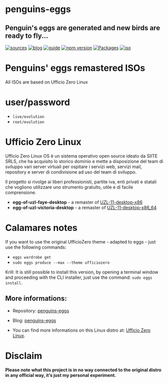 penguins-eggs
=============

## Penguin&#39;s eggs are generated and new birds are ready to fly...
[![sources](https://img.shields.io/badge/github-sources-cyan)](https://github.com/pieroproietti/penguins-eggs)
[![blog](https://img.shields.io/badge/blog-penguin's%20eggs-cyan)](https://penguins-eggs.net)
[![guide](https://img.shields.io/badge/guide-penguin's%20eggs-cyan)](https://penguins-eggs.net/docs/Tutorial/eggs-users-guide)
[![npm version](https://img.shields.io/npm/v/penguins-eggs.svg)](https://npmjs.org/package/penguins-eggs)
[![Packages](https://img.shields.io/badge/packages-binary-blue)](https://sourceforge.net/projects/penguins-eggs/files/Packages)
[![iso](https://img.shields.io/badge/iso-images-cyan)](https://sourceforge.net/projects/penguins-eggs/files/ISOS)



# Penguins' eggs remastered ISOs

All ISOs are based on Ufficio Zero Linux

# user/password
* ```live/evolution```
* ```root/evolution```

# Ufficio Zero Linux
Ufficio Zero Linux OS è un sistema operativo open source ideato da SIITE SRLS, che ha acquisito lo storico dominio e mette a disposizione del team di sviluppo vari server virtuali per ospitare i servizi web, servizi mail, repository e server di condivisione ad uso del team di sviluppo.

Il progetto si rivolge ai liberi professionisti, partite iva, enti privati e statali che vogliono utilizzare uno strumento gratuito, utile e di facile comprensione.


* **egg-of-uzl-faye-desktop** - a remaster of [UZL-11-desktop-x86](https://sourceforge.net/projects/ufficiozero/files/11-desktop/x86/iso/UZL-11-desktop-x86.iso)
* **egg-of-uzl-victoria-desktop** - a remaster of [UZL-11-desktop-x86_64](https://sourceforge.net/projects/ufficiozero/files/11-desktop/x86_64/iso/UZL-11-desktop-x86_64.iso)


# Calamares notes
If you want to use the original UfficioZero theme - adapted to eggs - just use the following commands:

* `eggs wardrobe get`
* `sudo eggs produce --max --theme ufficiozero`

Krill: It is still possible to install this version, by opening a terminal window and proceeding with the CLI installer, just use the command: `sudo eggs install`.

## More informations:

* Repository: [penguins-eggs](https://github.com/pieroproietti/penguins-eggs)
* Blog: [penguins-eggs](https://penguins-eggs.net)

* You can find more informations on this Linux distro at: [Ufficio Zero Linux](https://www.ufficiozero.org/).

# Disclaim
__Please note what this project is in no way connected to the original distro in any official way, it’s just my personal experiment.__

